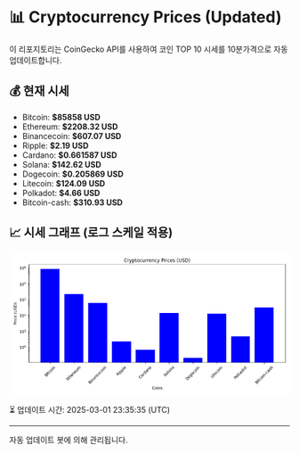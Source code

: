 
# 📊 Cryptocurrency Prices (Updated)

이 리포지토리는 CoinGecko API를 사용하여 코인 TOP 10 시세를 10분가격으로 자동 업데이트합니다.

## 💰 현재 시세
- Bitcoin: **$85858 USD**
- Ethereum: **$2208.32 USD**
- Binancecoin: **$607.07 USD**
- Ripple: **$2.19 USD**
- Cardano: **$0.661587 USD**
- Solana: **$142.62 USD**
- Dogecoin: **$0.205869 USD**
- Litecoin: **$124.09 USD**
- Polkadot: **$4.66 USD**
- Bitcoin-cash: **$310.93 USD**

## 📈 시세 그래프 (로그 스케일 적용)
![Crypto Prices](crypto_prices.png)

⏳ 업데이트 시간: 2025-03-01 23:35:35 (UTC)

---
자동 업데이트 봇에 의해 관리됩니다.
